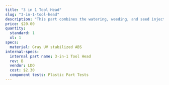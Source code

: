 ```yaml
---
title: "3 in 1 Tool Head"
slug: "3-in-1-tool-head"
description: "This part combines the watering, weeding, and seed injection functions of FarmBot into one static tool head."
price: $20.00
quantity:
  standard: 1
  xl: 1
specs:
  material: Gray UV stabilized ABS
internal-specs:
  internal part name: 3-in-1 Tool Head
  rev: B
  vendor: LDO
  cost: $2.30
  component tests: Plastic Part Tests
---
```

